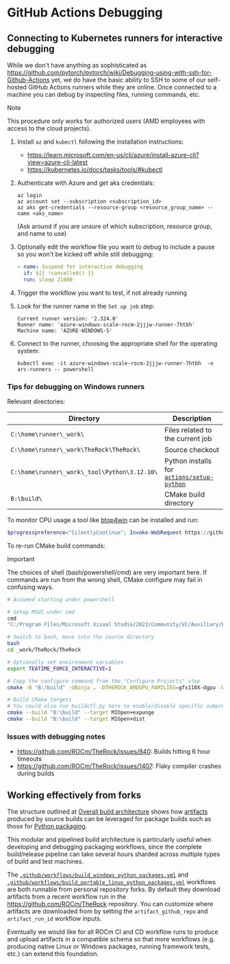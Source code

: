 # GitHub Actions Debugging

## Connecting to Kubernetes runners for interactive debugging

While we don't have anything as sophisticated as
https://github.com/pytorch/pytorch/wiki/Debugging-using-with-ssh-for-Github-Actions
yet, we do have the basic ability to SSH to some of our self-hosted GitHub
Actions runners while they are online. Once connected to a machine you can debug
by inspecting files, running commands, etc.

> [!NOTE]
> This procedure only works for authorized users (AMD employees with access
> to the cloud projects).

1. Install `az` and `kubectl` following the installation instructions:

   - https://learn.microsoft.com/en-us/cli/azure/install-azure-cli?view=azure-cli-latest
   - https://kubernetes.io/docs/tasks/tools/#kubectl

1. Authenticate with Azure and get aks credentials:

   ```
   az login
   az account set --subscription <subscription_id>
   az aks get-credentials --resource-group <resource_group_name> --name <aks_name>
   ```

   (Ask around if you are unsure of which subscription, resource group, and
   name to use)

1. Optionally edit the workflow file you want to debug to include a pause so you
   won't be kicked off while still debugging:

   ```yml
   - name: Suspend for interactive debugging
     if: ${{ !cancelled() }}
     run: sleep 21600
   ```

1. Trigger the workflow you want to test, if not already running

1. Look for the runner name in the `Set up job` step:

   ```
   Current runner version: '2.324.0'
   Runner name: 'azure-windows-scale-rocm-2jjjw-runner-7htbh'
   Machine name: 'AZURE-WINDOWS-S'
   ```

1. Connect to the runner, choosing the appropriate shell for the operating
   system:

   ```
   kubectl exec -it azure-windows-scale-rocm-2jjjw-runner-7htbh  -n arc-runners -- powershell
   ```

### Tips for debugging on Windows runners

Relevant directories:

| Directory                                    | Description                                                                           |
| -------------------------------------------- | ------------------------------------------------------------------------------------- |
| `C:\home\runner\_work\`                      | Files related to the current job                                                      |
| `C:\home\runner\_work\TheRock\TheRock\`      | Source checkout                                                                       |
| `C:\home\runner\_work\_tool\Python\3.12.10\` | Python installs for [`actions/setup-python`](https://github.com/actions/setup-python) |
| `B:\build\`                                  | CMake build directory                                                                 |

To monitor CPU usage a tool like
[btop4win](https://github.com/aristocratos/btop4win) can be installed and run:

```powershell
$progresspreference="SilentlyContinue"; Invoke-WebRequest https://github.com/aristocratos/btop4win/releases/download/v1.0.4/btop4win-x64.zip -OutFile btop4win-x64.zip; Expand-Archive btop4win-x64.zip -Force; $env:PATH="$env:PATH;$pwd\btop4win-x64\btop4win\"; btop4win.exe
```

To re-run CMake build commands:

> [!IMPORTANT]
> The choices of shell (bash/powershell/cmd) are very important here. If commands
> are run from the wrong shell, CMake configure may fail in confusing ways.

```bash
# Assumed starting under powershell

# Setup MSVC under cmd
cmd
"C:/Program Files/Microsoft Visual Studio/2022/Community/VC/Auxiliary/Build/vcvars64.bat"

# Switch to bash, move into the source directory
bash
cd _work/TheRock/TheRock

# Optionally set environment variables
export TEATIME_FORCE_INTERACTIVE=1

# Copy the configure command from the "Configure Projects" step
cmake -B "B:/build" -GNinja . -DTHEROCK_AMDGPU_FAMILIES=gfx110X-dgpu -DCMAKE_C_COMPILER_LAUNCHER=ccache -DCMAKE_CXX_COMPILER_LAUNCHER=ccache -DTHEROCK_VERBOSE=ON -DBUILD_TESTING=ON -DCMAKE_C_COMPILER="C:/Program Files/Microsoft Visual Studio/2022/Community/VC/Tools/MSVC/14.44.35207/bin/Hostx64/x64/cl.exe" -DCMAKE_CXX_COMPILER="C:/Program Files/Microsoft Visual Studio/2022/Community/VC/Tools/MSVC/14.44.35207/bin/Hostx64/x64/cl.exe" -DCMAKE_LINKER="C:/Program Files/Microsoft Visual Studio/2022/Community/VC/Tools/MSVC/14.44.35207/bin/Hostx64/x64/link.exe" -DTHEROCK_BACKGROUND_BUILD_JOBS=4

# Build CMake targets
# You could also run buildctl.py here to enable/disable specific subprojects
cmake --build "B:\build" --target MIOpen+expunge
cmake --build "B:\build" --target MIOpen+dist
```

### Issues with debugging notes

- https://github.com/ROCm/TheRock/issues/840: Builds hitting 6 hour timeouts
- https://github.com/ROCm/TheRock/issues/1407: Flaky compiler crashes during builds

## Working effectively from forks

The structure outlined at
[Overall build architecture](./development_guide.md#overall-build-architecture)
shows how [artifacts](./artifacts.md) produced by source builds can be leveraged
for package builds such as those for [Python packaging](./../packaging/python_packaging.md).

This modular and pipelined build architecture is particularly useful when
developing and debugging packaging workflows, since the complete build/release
pipeline can take several hours sharded across multiple types of build and test
machines.

The [`.github/workflows/build_windows_python_packages.yml`](/.github/workflows/build_windows_python_packages.yml)
and [`.github/workflows/build_portable_linux_python_packages.yml`](.github/workflows/build_portable_linux_python_packages.yml)
workflows are both runnable from personal repository forks. By default they
download artifacts from a recent workflow run in the https://github.com/ROCm/TheRock
repository. You can customize where artifacts are downloaded from by setting
the `artifact_github_repo` and `artifact_run_id` workflow inputs.

Eventually we would like for all ROCm CI and CD workflow runs to produce and
upload artifacts in a compatible schema so that more workflows (e.g. producing
native Linux or Windows packages, running framework tests, etc.) can extend this
foundation.
